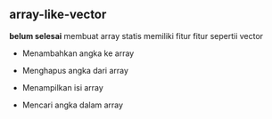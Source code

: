 

## array-like-vector
__belum selesai__
membuat array statis memiliki fitur fitur sepertii vector
- Menambahkan angka ke array

- Menghapus angka dari array

- Menampilkan isi array

- Mencari angka dalam array
